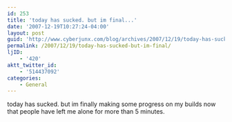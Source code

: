 ```yaml
---
id: 253
title: 'today has sucked. but im final...'
date: '2007-12-19T10:27:24-04:00'
layout: post
guid: 'http://www.cyberjunx.com/blog/archives/2007/12/19/today-has-sucked-but-im-final/'
permalink: /2007/12/19/today-has-sucked-but-im-final/
ljID:
    - '420'
aktt_twitter_id:
    - '514437092'
categories:
    - General
---
```


today has sucked. but im finally making some progress on my builds now that people have left me alone for more than 5 minutes.